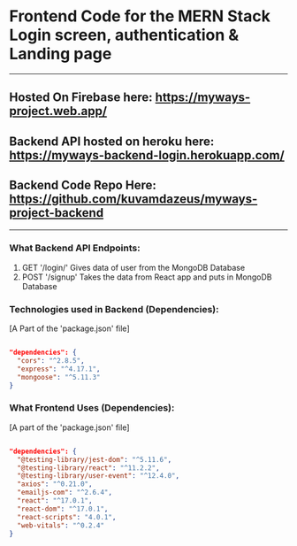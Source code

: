 # Frontend Code for the MERN Stack Login screen, authentication & Landing page
----------------------
## Hosted On Firebase here: https://myways-project.web.app/
## Backend API hosted on heroku here: https://myways-backend-login.herokuapp.com/
## Backend Code Repo Here: https://github.com/kuvamdazeus/myways-project-backend
----------------------
### What Backend API Endpoints:
1. GET '/login/<email-of-user>' Gives data of user from the MongoDB Database
2. POST '/signup' Takes the data from React app and puts in MongoDB Database

 ### Technologies used in Backend (Dependencies):
[A Part of the 'package.json' file]

```JSON

"dependencies": {
  "cors": "^2.8.5",
  "express": "^4.17.1",
  "mongoose": "^5.11.3"
}

```

### What Frontend Uses (Dependencies):
[A part of the 'package.json' file]
```JSON

"dependencies": {
  "@testing-library/jest-dom": "^5.11.6",
  "@testing-library/react": "^11.2.2",
  "@testing-library/user-event": "^12.4.0",
  "axios": "^0.21.0",
  "emailjs-com": "^2.6.4",
  "react": "^17.0.1",
  "react-dom": "^17.0.1",
  "react-scripts": "4.0.1",
  "web-vitals": "^0.2.4"
}

```
